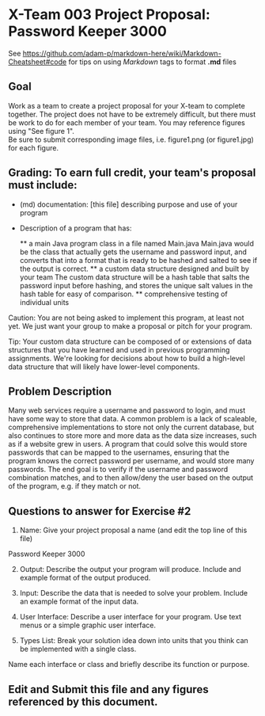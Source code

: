 # X-Team 003 Project Proposal: Password Keeper 3000

See https://github.com/adam-p/markdown-here/wiki/Markdown-Cheatsheet#code for tips on using *Markdown* tags to format __.md__ files

## Goal

Work as a team to create a project proposal for your X-team to complete together.
The project does not have to be extremely difficult,
but there must be work to do for each member of your team.
You may reference figures using "See figure 1".  
Be sure to submit corresponding image files, i.e. figure1.png (or figure1.jpg) for each figure.

## Grading: To earn full credit, your team's proposal must include:

* (md) documentation: [this file] describing purpose and use of your program

* Description of a program that has:

  ** a main Java program class in a file named Main.java
  Main.java would be the class that actually gets the username and password input, and converts that into a format that is ready to be hashed and salted to see if the output is correct. 
  ** a custom data structure designed and built by your team
  The custom data structure will be a hash table that salts the password input before hashing, and stores the unique salt values in the hash table for easy of comparison. 
  ** comprehensive testing of individual units
  
 Caution: You are not being asked to implement this program, at least not yet. 
 We just want your group to make a proposal or pitch for your program.
 
 Tip: Your custom data structure can be composed of or extensions of data structures that you have learned and used in previous programming assignments.  We're looking for decisions about how to build a high-level data structure that will likely have lower-level components.

## Problem Description

Many web services require a username and password to login, and must have some way to store that data. A common problem is a lack of scaleable, comprehensive implementations to store not only the current database, but also continues to store more and more data as the data size increases, such as if a website grew in users. A program that could solve this would store passwords that can be mapped to the usernames, ensuring that the program knows the correct password per username, and would store many passwords. The end goal is to verify if the username and password combination matches, and to then allow/deny the user based on the output of the program, e.g. if they match or not.

## Questions to answer for Exercise #2

1. Name: Give your project proposal a name (and edit the top line of this file)

  Password Keeper 3000

2. Output: Describe the output your program will produce.  Include and example format of the output produced.



3. Input: Describe the data that is needed to solve your problem. Include an example format of the input data.



4. User Interface: Describe a user interface for your program.  Use text menus or a simple graphic user interface.



5. Types List: Break your solution idea down into units that you think can be implemented with a single class.



Name each interface or class and briefly describe its function or purpose.


## Edit and Submit this file and any figures referenced by this document.

